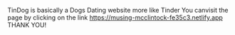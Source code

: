 TinDog is basically a Dogs Dating website more like Tinder
You canvisit the page by clicking on the link
https://musing-mcclintock-fe35c3.netlify.app
THANK YOU!
